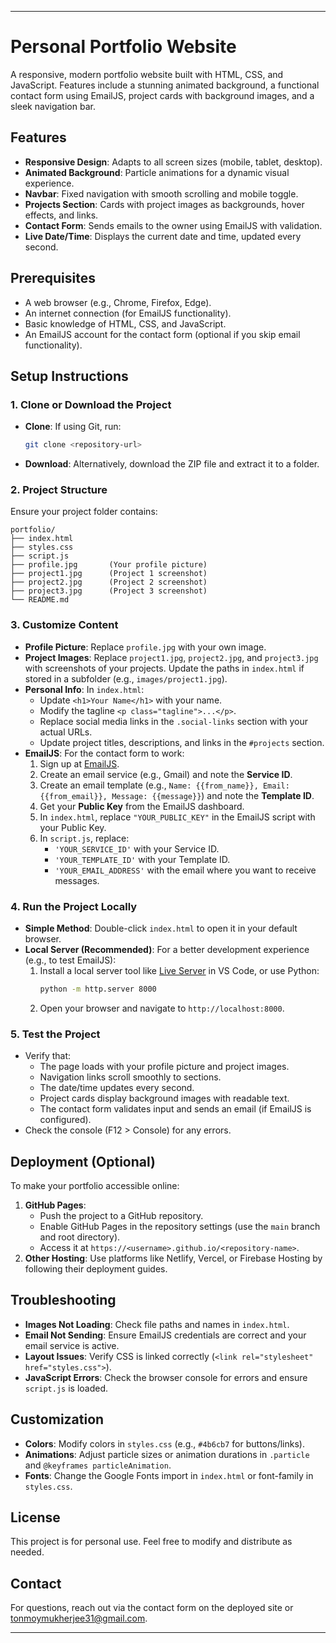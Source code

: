 
---

# Personal Portfolio Website

A responsive, modern portfolio website built with HTML, CSS, and JavaScript. Features include a stunning animated background, a functional contact form using EmailJS, project cards with background images, and a sleek navigation bar.

## Features
- **Responsive Design**: Adapts to all screen sizes (mobile, tablet, desktop).
- **Animated Background**: Particle animations for a dynamic visual experience.
- **Navbar**: Fixed navigation with smooth scrolling and mobile toggle.
- **Projects Section**: Cards with project images as backgrounds, hover effects, and links.
- **Contact Form**: Sends emails to the owner using EmailJS with validation.
- **Live Date/Time**: Displays the current date and time, updated every second.

## Prerequisites
- A web browser (e.g., Chrome, Firefox, Edge).
- An internet connection (for EmailJS functionality).
- Basic knowledge of HTML, CSS, and JavaScript.
- An EmailJS account for the contact form (optional if you skip email functionality).

## Setup Instructions

### 1. Clone or Download the Project
- **Clone**: If using Git, run:
  ```bash
  git clone <repository-url>
  ```
- **Download**: Alternatively, download the ZIP file and extract it to a folder.

### 2. Project Structure
Ensure your project folder contains:
```
portfolio/
├── index.html
├── styles.css
├── script.js
├── profile.jpg       (Your profile picture)
├── project1.jpg      (Project 1 screenshot)
├── project2.jpg      (Project 2 screenshot)
├── project3.jpg      (Project 3 screenshot)
└── README.md
```

### 3. Customize Content
- **Profile Picture**: Replace `profile.jpg` with your own image.
- **Project Images**: Replace `project1.jpg`, `project2.jpg`, and `project3.jpg` with screenshots of your projects. Update the paths in `index.html` if stored in a subfolder (e.g., `images/project1.jpg`).
- **Personal Info**: In `index.html`:
  - Update `<h1>Your Name</h1>` with your name.
  - Modify the tagline `<p class="tagline">...</p>`.
  - Replace social media links in the `.social-links` section with your actual URLs.
  - Update project titles, descriptions, and links in the `#projects` section.
- **EmailJS**: For the contact form to work:
  1. Sign up at [EmailJS](https://www.emailjs.com/).
  2. Create an email service (e.g., Gmail) and note the **Service ID**.
  3. Create an email template (e.g., `Name: {{from_name}}, Email: {{from_email}}, Message: {{message}}`) and note the **Template ID**.
  4. Get your **Public Key** from the EmailJS dashboard.
  5. In `index.html`, replace `"YOUR_PUBLIC_KEY"` in the EmailJS script with your Public Key.
  6. In `script.js`, replace:
     - `'YOUR_SERVICE_ID'` with your Service ID.
     - `'YOUR_TEMPLATE_ID'` with your Template ID.
     - `'YOUR_EMAIL_ADDRESS'` with the email where you want to receive messages.

### 4. Run the Project Locally
- **Simple Method**: Double-click `index.html` to open it in your default browser.
- **Local Server (Recommended)**: For a better development experience (e.g., to test EmailJS):
  1. Install a local server tool like [Live Server](https://marketplace.visualstudio.com/items?itemName=ritwickdey.LiveServer) in VS Code, or use Python:
     ```bash
     python -m http.server 8000
     ```
  2. Open your browser and navigate to `http://localhost:8000`.

### 5. Test the Project
- Verify that:
  - The page loads with your profile picture and project images.
  - Navigation links scroll smoothly to sections.
  - The date/time updates every second.
  - Project cards display background images with readable text.
  - The contact form validates input and sends an email (if EmailJS is configured).
- Check the console (F12 > Console) for any errors.

## Deployment (Optional)
To make your portfolio accessible online:
1. **GitHub Pages**:
   - Push the project to a GitHub repository.
   - Enable GitHub Pages in the repository settings (use the `main` branch and root directory).
   - Access it at `https://<username>.github.io/<repository-name>`.
2. **Other Hosting**: Use platforms like Netlify, Vercel, or Firebase Hosting by following their deployment guides.

## Troubleshooting
- **Images Not Loading**: Check file paths and names in `index.html`.
- **Email Not Sending**: Ensure EmailJS credentials are correct and your email service is active.
- **Layout Issues**: Verify CSS is linked correctly (`<link rel="stylesheet" href="styles.css">`).
- **JavaScript Errors**: Check the browser console for errors and ensure `script.js` is loaded.

## Customization
- **Colors**: Modify colors in `styles.css` (e.g., `#4b6cb7` for buttons/links).
- **Animations**: Adjust particle sizes or animation durations in `.particle` and `@keyframes particleAnimation`.
- **Fonts**: Change the Google Fonts import in `index.html` or font-family in `styles.css`.

## License
This project is for personal use. Feel free to modify and distribute as needed.

## Contact
For questions, reach out via the contact form on the deployed site or tonmoymukherjee31@gmail.com.

---

